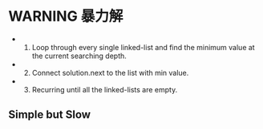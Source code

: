 # WARNING 暴力解

* 1. Loop through every single linked-list and find the minimum value at the current searching depth.  

* 2. Connect solution.next to the list with min value.  

* 3. Recurring until all the linked-lists are empty.

## Simple but Slow
